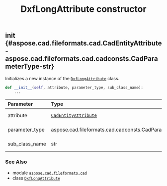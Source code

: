 ﻿---
title: DxfLongAttribute constructor
second_title: Aspose.CAD for Python via .NET API References
description: 
type: docs
weight: 10
url: /aspose.cad.fileformats.cad/dxflongattribute/__init__/
is_root: false
---

## __init__ {#aspose.cad.fileformats.cad.CadEntityAttribute-aspose.cad.fileformats.cad.cadconsts.CadParameterType-str}

Initializes a new instance of the [`DxfLongAttribute`](/cad/python-net/aspose.cad.fileformats.cad/dxflongattribute) class.



```python
def __init__(self, attribute, parameter_type, sub_class_name):
    ...
```


| Parameter | Type | Description |
| :- | :- | :- |
| attribute | [`CadEntityAttribute`](/cad/python-net/aspose.cad.fileformats.cad/cadentityattribute) | Property attribute. |
| parameter_type | aspose.cad.fileformats.cad.cadconsts.CadParameterType | Parameter type. |
| sub_class_name | str | Subclass name. |



### See Also
* module [`aspose.cad.fileformats.cad`](../../)
* class [`DxfLongAttribute`](/cad/python-net/aspose.cad.fileformats.cad/dxflongattribute)
